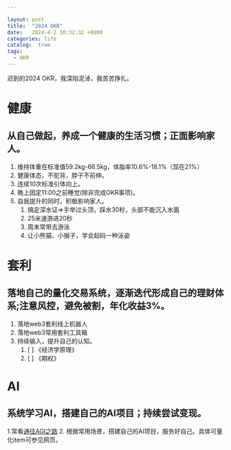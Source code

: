 ```yaml
---

layout: post
title:  "2024 OKR"
date:   2024-4-2 10:32:32 +0800
categories: life
catalog:  true
tags:
  - OKR
---
```


迟到的2024 OKR，我深陷泥淖，我苦苦挣扎。


# 健康 
## 从自己做起，养成一个健康的生活习惯；正面影响家人。
1. 维持体重在标准值59.2kg-66.5kg，体脂率10.6%-18.1%（现在21%）
2. 健康体态，不驼背，脖子不前伸。
3. 连续10次标准引体向上。
4. 晚上固定11:00之前睡觉(除非完成OKR事项)。
5. 自我提升的同时，积极影响家人。
	1. 搞定深水证=>手举过头顶，踩水30秒，头部不能沉入水面
	2. 25米速游进20秒
	3. 周末常带去游泳
	4. 让小熊猫、小猴子，学会起码一种泳姿

# 套利
## 落地自己的量化交易系统，逐渐迭代形成自己的理财体系;注意风控，避免被割，年化收益3%。
1. 落地web3套利线上机器人
2. 落地web3常用套利工具箱
3. 持续输入，提升自己的认知。
   1. [ ] 《经济学原理》
   2. [ ] 《期权》

# AI
## 系统学习AI，搭建自己的AI项目；持续尝试变现。
1.常看[通往AGI之路](https://waytoagi.feishu.cn/wiki/QPe5w5g7UisbEkkow8XcDmOpn8e)
2. 根据常用场景，搭建自己的AI项目，服务好自己。具体可量化item可参见网页。